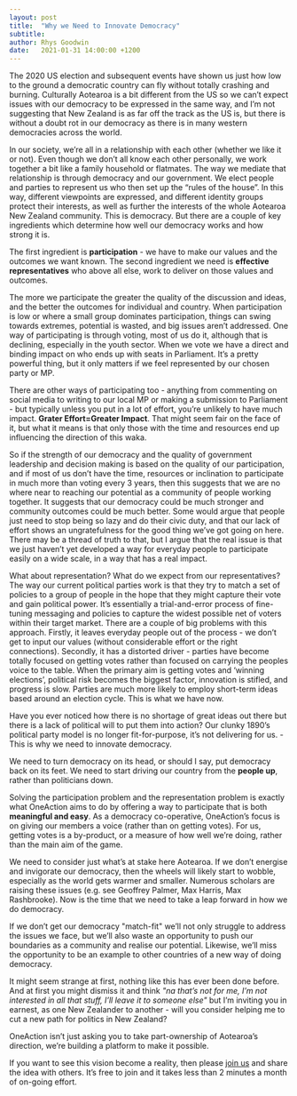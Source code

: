 ```yaml
---
layout: post
title:  "Why we Need to Innovate Democracy"
subtitle:
author: Rhys Goodwin
date:   2021-01-31 14:00:00 +1200
---
```


The 2020 US election and subsequent events have shown us just how low to the ground a democratic country can fly without totally crashing and burning. Culturally Aotearoa is a bit different from the US so we can’t expect issues with our democracy to be expressed in the same way, and I’m not suggesting that New Zealand is as far off the track as the US is, but there is without a doubt rot in our democracy as there is in many western democracies across the world. 

In our society, we’re all in a relationship with each other (whether we like it or not). Even though we don’t all know each other personally, we work together a bit like a family household or flatmates. The way we mediate that relationship is through democracy and our government. We elect people and parties to represent us who then set up the “rules of the house”. In this way, different viewpoints are expressed, and different identity groups protect their interests, as well as further the interests of the whole Aotearoa New Zealand community. This is democracy. But there are a couple of key ingredients which determine how well our democracy works and how strong it is. 

The first ingredient is **participation** - we have to make our values and the outcomes we want known.  The second ingredient we need is **effective representatives** who above all else, work to deliver on those values and outcomes.

The more we participate the greater the quality of the discussion and ideas, and the better the outcomes for individual and country. When participation is low or where a small group dominates participation, things can swing towards extremes, potential is wasted, and big issues aren’t addressed. One way of participating is through voting, most of us do it, although that is declining, especially in the youth sector. When we vote we have a direct and binding impact on who ends up with seats in Parliament. It’s a pretty powerful thing, but it only matters if we feel represented by our chosen party or MP.

There are other ways of participating too - anything from commenting on social media to writing to our local MP or making a submission to Parliament - but typically unless you put in a lot of effort, you’re unlikely to have much impact. **Grater Effort=Greater Impact**. That might seem fair on the face of it, but what it means is that only those with the time and resources end up influencing the direction of this waka. 

So if the strength of our democracy and the quality of government leadership and decision making is based on the quality of our participation, and if most of us don’t have the time, resources or inclination to participate in much more than voting every 3 years, then this suggests that we are no where near to reaching our potential as a community of people working together. It suggests that our democracy could be much stronger and community outcomes could be much better. Some would argue that people just need to stop being so lazy and do their civic duty, and that our lack of effort shows an ungratefulness for the good thing we’ve got going on here. There may be a thread of truth to that, but I argue that the real issue is that we just haven’t yet developed a way for everyday people to participate easily on a wide scale, in a way that has a real impact.

What about representation? What do we expect from our representatives? The way our current political parties work is that they try to match a set of policies to a group of people in the hope that they might capture their vote and gain political power. It’s essentially a trial-and-error process of fine-tuning messaging and policies to capture the widest possible net of voters within their target market. There are a couple of big problems with this approach. Firstly, it leaves everyday people out of the process - we don’t get to input our values (without considerable effort or the right connections). Secondly, it has a distorted driver - parties have become totally focused on getting votes rather than focused on carrying the peoples voice to the table. When the primary aim is getting votes and ‘winning elections’, political risk becomes the biggest factor, innovation is stifled, and progress is slow. Parties are much more likely to employ short-term ideas based around an election cycle. This is what we have now. 

Have you ever noticed how there is no shortage of great ideas out there but there is a lack of political will to put them into action? Our clunky 1890’s political party model is no longer fit-for-purpose, it’s not delivering for us. - This is why we need to innovate democracy. 

We need to turn democracy on its head, or should I say, put democracy back on its feet. We need to start driving our country from the **people up**, rather than politicians down.
 
Solving the participation problem and the representation problem is exactly what OneAction aims to do by offering a way to participate that is both **meaningful and easy**. As a democracy co-operative, OneAction’s focus is on giving our members a voice (rather than on getting votes). For us, getting votes is a by-product, or a measure of how well we’re doing, rather than the main aim of the game. 

We need to consider just what’s at stake here Aotearoa. If we don’t energise and invigorate our democracy, then the wheels will likely start to wobble, especially as the world gets warmer and smaller. Numerous scholars are raising these issues (e.g. see Geoffrey Palmer, Max Harris, Max Rashbrooke). Now is the time that we need to take a leap forward in how we do democracy.

If we don’t get our democracy "match-fit" we’ll not only struggle to address the issues we face, but we’ll also waste an opportunity to push our boundaries as a community and realise our potential. Likewise, we’ll miss the opportunity to be an example to other countries of a new way of doing democracy.

It might seem strange at first, nothing like this has ever been done before. And at first you might dismiss it and think *"na that’s not for me, I’m not interested in all that stuff, I’ll leave it to someone else"* but I’m inviting you in earnest, as one New Zealander to another - will you consider helping me to cut a new path for politics in New Zealand? 

OneAction isn’t just asking you to take part-ownership of Aotearoa’s direction, we’re building a platform to make it possible. 

If you want to see this vision become a reality, then please <a href="{{site.data.urls.join}}">join us</a> and share the idea with others. It’s free to join and it takes less than 2 minutes a month of on-going effort.
